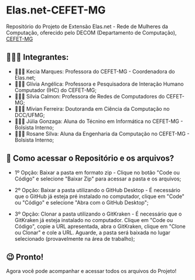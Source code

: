 # Elas.net-CEFET-MG
Repositório do Projeto de Extensão Elas.net - Rede de Mulheres da Computação, oferecido pelo DECOM (Departamento de Computação), [CEFET-MG](https://www.cefetmg.br/home-page)

## 💁🏻‍♀️ Integrantes:
- 👩🏻‍🏫  Kecia Marques: Professora do CEFET-MG - Coordenadora do Elas.net;
- 💁🏽‍♀️  Glívia Angélica: Professora e Pesquisadora de Interação Humano Computador (IHC) do CEFET-MG;
- 👩🏻‍💻  Sílvia Calmon: Professora de Redes de Computadores do CEFET-MG; 
- 👩🏻‍🎓  Mívian Ferreira: Doutoranda em Ciência da Computação no DCC/UFMG;
- 🙋🏻‍♀️  Júlia Gonzaga: Aluna do Técnino em Informática no CEFET-MG - Bolsista Interno;
- 🧏🏻‍♀️  Rosane Silva: Aluna da Engenharia da Computação no CEFET-MG - Bolsista Interno;

## 🤔 Como acessar o Repositório e os arquivos?
- 1º Opção: Baixar a pasta em formato zip - Clique no botão "Code ou Código" e selecione "Baixar Zip" para acessar a pasta e os arquivos;

- 2º Opção: Baixar a pasta utilizando o GitHub Desktop - É necessário que o GitHub já esteja pré instalado no computador, clique em "Code" ou "Código" e selecione "Abra com o GitHub Desktop";

- 3º Opção: Clonar a pasta utilizando o GitKraken - É necessário que o GitKraken já esteja instalado no computador. Clique em "Code ou Código", copie a URL apresentada, abra o GitKraken, clique em "Clone ou Clonar" e cole a URL. Aguarde, a pasta será baixada no lugar selecionado (provavelmente na área de trabalho);

## 😉 Pronto!
Agora você pode acompanhar e acessar todos os arquivos do Projeto! 
